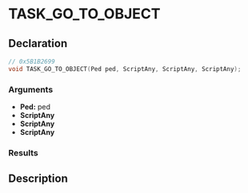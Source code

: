 # TASK_GO_TO_OBJECT

## Declaration
```cpp
// 0x5B1B2699
void TASK_GO_TO_OBJECT(Ped ped, ScriptAny, ScriptAny, ScriptAny);
```

### Arguments
- **Ped:** ped
- **ScriptAny**
- **ScriptAny**
- **ScriptAny**

### Results

## Description
